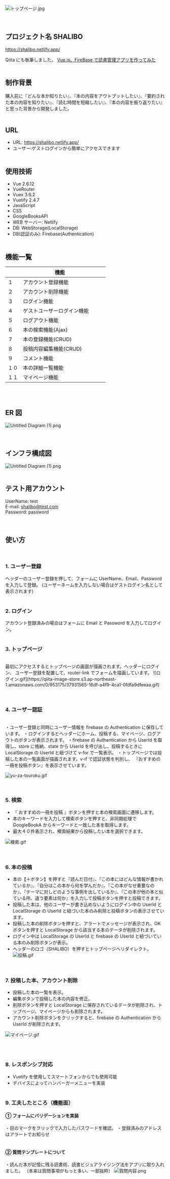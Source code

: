 ![トップページ.jpg](https://qiita-image-store.s3.ap-northeast-1.amazonaws.com/0/953175/1b7f1a91-49c0-c6a5-4656-5b181e27a81f.jpeg)
<br>
<br>
<br>

## プロジェクト名 SHALIBO

https://shalibo.netlify.app/

Qiita にも執筆しました。
[Vue.js、FireBase で読書管理アプリを作ってみた](https://qiita.com/oga0927/items/abf48b692b11fec6ae36)
<br>
<br>

## 制作背景

購入前に『どんな本か知りたい』、『本の内容をアウトプットしたい』、『要約された本の内容を知りたい』、『読む時間を短縮したい』、『本の内容を振り返りたい』と思った背景から開発しました。
<br>
<br>

## URL

- URL: https://shalibo.netlify.app/
- ユーザー:ゲストログインから簡単にアクセスできます
  <br>
  <br>

## 使用技術

- Vue 2.6.12
- VueRouter
- Vuex 3.6.2
- Vuetify 2.4.7
- JavaScript
- CSS
- GoogleBooksAPI
- WEB サーバー: Netlify
- DB: WebStorage(LocalStorage)
- DB(認証のみ): Firebase(Authentication)
  <br>
  <br>

## 機能一覧

|      | 　　　　　　 機能　 　　　　 　　 |
| :--- | :-------------------------------- |
| １   | アカウント登録機能 　             |
| ２   | アカウント削除機能 　             |
| ３   | ログイン機能 　　　　　　         |
| ４   | ゲストユーザーログイン機能 　　   |
| ５   | ログアウト機能　　　　　　　　    |
| ６   | 本の検索機能(Ajax) 　             |
| ７   | 本の登録機能(CRUD) 　             |
| ８   | 投稿内容編集機能(CRUD)            |
| ９   | コメント機能                      |
| １０ | 本の詳細一覧機能 　               |
| １１ | マイページ機能                    |

<br>
<br>

## ER 図

![Untitled Diagram (1).png](https://qiita-image-store.s3.ap-northeast-1.amazonaws.com/0/953175/646313e3-2a27-62f9-7063-3b13a03757d1.png)
<br>
<br>
<br>

## インフラ構成図

![Untitled Diagram (1).png](https://qiita-image-store.s3.ap-northeast-1.amazonaws.com/0/953175/8e3abb13-2242-5fa6-5671-cd9bf2b2fa47.png)
<br>
<br>

## テスト用アカウント <br>

UserName: test <br>
E-mail: shalibo@test.com <br>
Password: password<br>
<br>
<br>

## 使い方

<br>

### 1. ユーザー登録

ヘッダーのユーザー登録を押して、フォームに UserName、Email、Password を入力して登録。
(ユーザーネームを入力しない場合はゲストログイン名として表示されます)
<br>
<br>

### 2. ログイン

アカウント登録済みの場合はフォームに Email と Password を入力してログイン。
<br>
<br>

### 3. トップページ

<br>
最初にアクセスするとトップページの画面が描画されます。ヘッダーにログイン、
ユーザー登録を配置して、router-link でフォームを描画しています。
![ログイン.gif](https://qiita-image-store.s3.ap-northeast-1.amazonaws.com/0/953175/37931565-16df-a4f9-4ca1-0fdfa9dfeeaa.gif)
<br>
<br>
<br>

### 4. ユーザー認証

<br>
・ユーザー登録と同時にユーザー情報を firebase の Authentication に保存しています。
・ログインするとヘッダーにホーム、投稿する、マイページ、ログアウトのボタンが表示されます。
・firebase の Authentication から UserId を取得し、store に格納、state から UserId を呼び出し、投稿するときに LocalStorage の UserId と紐づけて v-for で一覧表示。
・トップページでは投稿した本の一覧画面が描画されます。v-if で認証状態を判別し、
『おすすめの一冊を投稿ボタン』を表示させています。

![yu-za-touroku.gif](https://qiita-image-store.s3.ap-northeast-1.amazonaws.com/0/953175/5a956354-15d8-62e8-12e0-d36b4f349314.gif)
<br>
<br>
<br>

### 5. 検索

- 『 おすすめの一冊を投稿 』ボタンを押すと本の検索画面に遷移します。
- 本のキーワードを入力して検索ボタンを押すと、非同期処理で GoogleBookA からキーワードと一致した本を取得します。
- 最大４０件表示され、検索結果から投稿したい本を選択できます。

![検索.gif](https://qiita-image-store.s3.ap-northeast-1.amazonaws.com/0/953175/f129c44c-8108-296f-5061-ff2e34ac24f2.gif)
<br>
<br>
<br>

### 6. 本の投稿

- 本の【＋ボタン】を押すと『読んだ日付』、『この本にはどんな情報が書かれているか』、『自分はこの本から何を学んだか』、『この本がなぜ重要なのか』、『テーマに対しどのような事例を出しているか』、『この本が他の本と似ている所、違う要素は何か』を入力して投稿ボタンを押すと投稿できます。
- 投稿した本は、他のユーザーが書き込めないようにログイン中の UserId と LocalStorage の UserId と紐づいた本のみ削除と投稿ボタンの表示させています。
- 投稿した本の削除ボタンを押すと、アラートでメッセージが表示され、OK ボタンを押すと LocalStorage から該当する本のデータが削除されます。
- ログイン中は LocalStorage の UserId と firebase の UserId と紐づいている本のみ削除ボタンが表示。
- ヘッダーのロゴ（SHALIBO）を押すとトップページへリダイレクト。
  ![投稿.gif](https://qiita-image-store.s3.ap-northeast-1.amazonaws.com/0/953175/e6951467-d473-2879-3381-78645d338b8c.gif)
  <br>
  <br>
  <br>

### 7. 投稿した本、アカウント削除

- 投稿した本の一覧を表示。
- 編集ボタンで投稿した本の内容を修正。
- 削除ボタンを押すと LocalStorage に保存されているデータが削除され、トップページ、マイページからも削除されます。
- アカウント削除ボタンをクリックすると、firebase の Authentication から UserId が削除されます。

![マイページ.gif](https://qiita-image-store.s3.ap-northeast-1.amazonaws.com/0/953175/20aa7809-fb60-c32f-b4a9-9f7d17917e23.gif)

<br>
<br>

### 8. レスポンシブ対応

- Vuetify を使用してスマートフォンからでも使用可能
- デバイスによってハンバーガーメニューを実装
  <br>
  <br>

### 9. 工夫したところ（機能面）

#### ① フォームにバリデーションを実装

・目のマークをクリックで入力したパスワードを確認。
・登録済みのアドレスはアラートでお知らせ
<br>
<br>

#### ② 質問テンプレートについて

・読んだ本が記憶に残る読書術、読書ビジュアライジング法をアプリに取り入れました。
（本来は質問事項がもっと多い、一部抜粋）
![質問内容.png](https://qiita-image-store.s3.ap-northeast-1.amazonaws.com/0/953175/9b5eb1c0-81fd-ef23-050f-994884bf4cc7.png)

